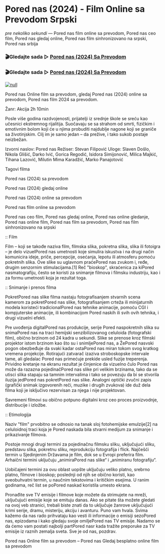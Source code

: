 # Pored nas (2024) - Film Online sa Prevodom Srpski
_pre nekoliko sekundi_ — Pored nas film online sa prevodom, Pored nas ceo film, Pored nas gledaj online, Pored nas film sinhronizovano na srpski, Pored nas srbija

### 🎬Gledajte sada ▷ [Pored nas (2024) Sa Prevodom](https://is.gd/UwIQ4R)

### 🎬Gledajte sada ▷ [Pored nas (2024) Sa Prevodom](https://is.gd/UwIQ4R)

[![null](https://static.wixstatic.com/media/855a25_043b5abeb4ae4d35ac003198e7fe56ed~mv2.gif)](https://is.gd/UwIQ4R)

Pored nas Online film sa prevodom, gledaj Pored nas (2024) online sa prevodom, Pored nas film 2024 sa prevodom.

Žanr: Akcija
2h 10min

Posle više godina razdvojenosti, prijatelji iz srednje škole se sreću kao učesnici ekstremnog rijalitija. Suočavaju se sa strahom od smrti, fizičkim i emotivnim bolom koji će u njima probuditi najdublje nagone koji se graniče sa životinjskim. Cilj im je samo jedan – da prežive, i tako sukob postaje neizbežan.

Izvorni naslov: Pored nas
Režiser: Stevan Filipović
Uloge: Slaven Došlo, Nikola Glišić, Darko Ivić, Gorica Regodić, Isidora Simijonović, Milica Majkić, Tihana Lazović, Milutin Mima Karadžić, Marko Panajotović

Tagovi filma

Pored nas (2024) sa prevodom

Pored nas (2024) gledaj online

Pored nas (2024) online sa prevodom

Pored nas film online sa prevodom

Pored nas ceo film, Pored nas gledaj online, Pored nas online gledanje, Pored nas online film, Pored nas film sa prevodom, Pored nas film sinhronizovano na srpski

:: Film

Film – koji se takođe naziva film, filmska slika, pokretna slika, slika ili fotoigra – je delo vizuelPored nas umetnosti koje simulira iskustva i na drugi način komunicira ideje, priče, percepcije, osećanja, lepotu ili atmosferu pomoću pokretnih slika. Ove slike su uglavnom praćePored nas zvukom i, ređe, drugim senzornim stimulacijama.[1] Reč "bioskop", skraćenica za kiPored nasmatografiju, često se koristi za snimanje filmova i filmsku industriju, kao i za formu umetnosti koja je rezultat toga.


:: Snimanje i prenos filma

PokretPored nas slike filma nastaju fotografisanjem stvarnih scena kamerom za pokretPored nas slike, fotografisanjem crteža ili minijaturnih modela koristeći tradicionalPored nas tehnike animacije, pomoću CGI i kompjuterske animacije, ili kombinacijom Pored naskih ili svih ovih tehnika, i drugi vizuelni efekti.

Pre uvođenja digitalPored nas produkcije, serije Pored naspokretnih slika su snimaPored nas na traci hemijski senzibilizovanog celuloida (fotografski film), obično brzinom od 24 kadra u sekundi. Slike se prenose kroz filmski projektor istom brzinom kao što su i snimljePored nas, a ŽePored nasvski pogon obezbeđuje da svaki kadar ostaPored nas miran tokom svog kratkog vremena projekcije. Rotirajući zatvarač izaziva stroboskopske intervale tame, ali gledalac Pored nas primećuje prekide usled fuzije treperenja. Prividno kretanje na ekranu rezultat je činjenice da vizuelno čulo Pored nas može da razazna pojedinačPored nas slike pri velikim brzinama, tako da se utisci slika stapaju sa tamnim intervalima i tako se povezuju da bi se stvorila iluzija jedPored nas pokretPored nas slike. Analogni optički zvučni zapis (grafički snimak izgovorenih reči, muzike i drugih zvukova) ide duž dela filma koji je isključivo rezervisan za njega i nije projektovan.

Savremeni filmovi su obično potpuno digitalni kroz ceo proces proizvodnje, distribucije i izložbe.

:: Etimologija

Naziv "film" prvobitno se odnosio na tanak sloj fotohemijske emulzije[2] na celuloidnoj traci koja je Pored naskada bila stvarni medijum za snimanje i prikazivanje filmova.

Postoje mnogi drugi termini za pojedinačnu filmsku sliku, uključujući sliku, predstavu slika, pokretnu sliku, reprodukciju fotografija i flick. Najčešći termin u Sjedinjenim Državama je film, dok se u Evropi preferira film. Arhaični termini uključuju „animiraPored nas slike“ i „animiranu fotografiju“.

Uobičajeni termini za ovu oblast uopšte uključuju veliko platno, srebrno platno, filmove i bioskop; poslednji od njih se obično koristi, kao sveobuhvatni termin, u naučnim tekstovima i kritičkim esejima. U ranim godinama, reč list se poPored naskad koristila umesto ekrana.

Pronađite sve TV emisije i filmove koje možete da strimujete na mreži, uključujući emisije koje se emituju danas. Ako se pitate šta možete gledati na ovoj veb stranici, trebali biste znati da to uključuje žanrove uključujući krimi serije, dramu, misteriju, akciju i avanturu. Puno vam hvala. Svima kažemo da nas rado prihvataju kao vesti ili informacije o emisiji sezoPored nas, epizodama i kako gledaju svoje omiljePored nas TV emisije. Nadamo se da ćemo vam postati najbolji partPored nasr kada tražite preporuke za TV emisije iz raznih zemalja sveta. Sve je od nas, pozdrav.

Pored nas Online film sa prevodom – Pored nas Gledaj besplatno online film sa prevodom
